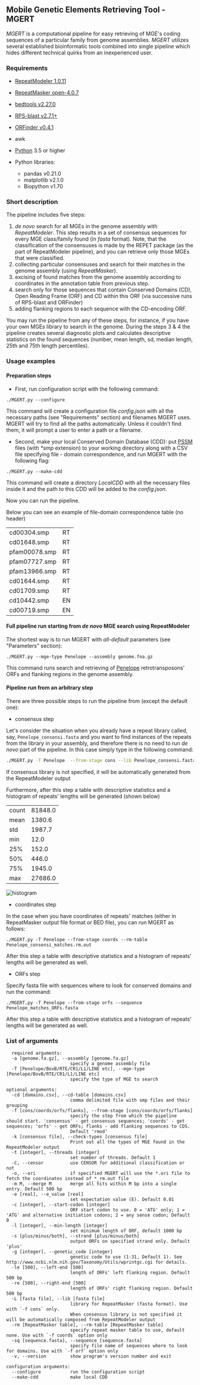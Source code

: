## **Mobile Genetic Elements Retrieving Tool** - **MGERT**

*MGERT* is a computational pipeline for easy retrieving of MGE's coding sequences of a particular family from genome assemblies.
*MGERT* utilizes several established bioinformatic tools combined into single pipeline which hides different technical quirks from an inexperienced user.

### Requirements


- [RepeatModeler 1.0.11 ](http://www.repeatmasker.org/RepeatModeler/)
- [RepeatMasker  open-4.0.7](http://www.repeatmasker.org/RMDownload.html)
- [bedtools v2.27.0](http://bedtools.readthedocs.io/en/latest/)
- [RPS-blast v2.7.1+](https://www.ncbi.nlm.nih.gov/Structure/cdd/cdd_help.shtml#RPSBFtp)
- [ORFinder v0.4.1](ftp://ftp.ncbi.nlm.nih.gov/genomes/TOOLS/ORFfinder/linux-i64/)
- awk

- [Python](https://www.python.org/) 3.5 or higher
- Python libraries:
    - pandas v0.21.0
    - matplotlib v2.1.0
    - Biopython v1.70

### Short description

The pipeline includes five steps:
1. *de novo* search for all MGEs in the genome assembly with *RepeatModeler*. 
This step results in a set of consensus sequences for every MGE class/family found (in *fasta* format).
Note, that the classification of the consensuses is made by the REPET package (as the part of RepeatModeler pipeline), and you can retrieve only those MGEs that were classified.
2. collecting particular consensuses and search for their matches in the genome assembly (using *RepeatMasker*).
3. excising of found matches from the genome assembly according to coordinates in the annotation table from previous step.
4. search only for those sequences that contain Conserved Domains (CD), Open Reading Frame (ORF) and CD within this ORF (via successive runs of RPS-blast and ORFinder)
5. adding flanking regions to each sequence with the CD-encoding ORF.

You may run the pipeline from any of these steps, for instance, if you have your own MGEs library to search in the genome.
During the steps 3 & 4 the pipeline creates several diagnostic plots and calculates descriptive statistics on the found sequences (number, mean length, sd, median length, 25th and 75th length percentiles).

### Usage examples


#### Preparation steps

   - First, run configuration script with the following command:

```
./MGERT.py --configure
```
This command will create a configuration file *config.json* with all the necessary paths (see "Requirements" section) and filenames MGERT uses. MGERT will try to find all the paths automatically. Unless it couldn't find them, it will prompt a user to enter a path or a filename.


   - Second, make your local Conserved Domain Database (CDD): put [PSSM](https://www.ncbi.nlm.nih.gov/Structure/cdd/cdd_help.shtml#CD_PSSM) files (with *\*smp* extension) to your working directory along with a CSV file specifying file - domain correspondence, and run MGERT with the following flag:

```
./MGERT.py --make-cdd
```
This command will create a directory *LocalCDD* with all the necessary files inside it and the path to this CDD will be added to the *config.json*.

Now you can run the pipeline.

Below you can see an example of file-domain correspondence table (no header)

|               |    |
|---------------|----|
|  cd00304.smp  | RT |
|  cd01648.smp  | RT |
| pfam00078.smp | RT |
| pfam07727.smp | RT |
| pfam13966.smp | RT |
|  cd01644.smp  | RT |
|  cd01709.smp  | RT |
|  cd10442.smp  | EN |
|  cd00719.smp  | EN |


#### Full pipeline run starting from *de novo* MGE search using RepeatModeler

The shortest way is to run MGERT with  *all-default* parameters (see "Parameters" section):

```
./MGERT.py --mge-type Penelope --assembly genome.fna.gz
```
This command runs search and retrieving of [Penelope](https://www.pnas.org/content/94/1/196) retrotransposons' ORFs and flanking regions in the genome assembly.

#### Pipeline run from an arbitrary step

There are three possible steps to run the pipeline from (except the default one):

- consensus step

Let's consider the situation when you already have a repeat library called, say, `Penelope_consensi.fasta` and you want to find instances of the repeats from the library in your assembly, and therefore there is no need to run *de novo* part of the pipeline. In this case simply type in the following command:

```bash
./MGERT.py -T Penelope  --from-stage cons --lib Penelope_consensi.fasta
```

If consensus library is not specified, it will be automatically generated from the RepeatModeler output

Furthermore, after this step a table with descriptive statistics and a histogram of repeats' lengths will be generated (shown below)

|       |         |
|-------|---------|
| count | 81848.0 |
| mean  | 1380.6  |
| std   | 1987.7  |
| min   | 12.0    |
| 25%   | 152.0   |
| 50%   | 446.0   |
| 75%   | 1945.0  |
| max   | 27686.0 |


![histogram](hist.png)

- coordinates step

In the case when you have coordinates of repeats' matches (either in RepeatMasker output file format or BED file), you can run MGERT as follows:

```
./MGERT.py -T Penelope --from-stage coords --rm-table Penelope_consensi_matches.rm.out
```

After this step a table with descriptive statistics and a histogram of repeats' lengths will be generated as well.

- ORFs step

Specify fasta file with sequences where to look for conserved domains and run the command:

```
./MGERT.py -T Penelope --from-stage orfs --sequence Penelope_matches_ORFs.fasta
```

After this step a table with descriptive statistics and a histogram of repeats' lengths will be generated as well.

### List of arguments

```
  required arguments:
  -a [genome.fa.gz], --assembly [genome.fa.gz]
                        specify a genome assembly file
  -T [Penelope/BovB/RTE/CR1/L1/LINE etc], --mge-type [Penelope/BovB/RTE/CR1/L1/LINE etc]
                        specify the type of MGE to search

optional arguments:
  -cd [domains.csv], --cd-table [domains.csv]
                        comma delimited file with smp files and their grouping
  -f [cons/coords/orfs/flanks], --from-stage [cons/coords/orfs/flanks]
                        specify the step from which the pipeline should start. 'consensus' - get consensus sequences; 'coords' - get sequences; 'orfs' - get ORFs; flanks - add flanking sequences to CDS.
                        Default 'rmod'
  -k [consensus file], --check-types [consensus file]
                        Print out all the types of MGE found in the RepeatModeler output
  -t [integer], --threads [integer]
                        set number of threads. Default 1
  -C, --censor          use CENSOR for additional classification or not
  -o, --ori             if specified MGERT will use the *.ori file to fetch the coordinates instead of *_rm.out file
  -m M, --merge M       merge all hits within M bp into a single entry. Default 500 bp
  -e [real], --e_value [real]
                        set expectation value (E). Default 0.01
  -c [integer], --start-codon [integer]
                        ORF start codon to use. 0 = 'ATG' only; 1 = 'ATG' and alternative initiation codons; 2 = any sense codon; Default 0
  -l [integer], --min-length [integer]
                        set minimum length of ORF, default 1000 bp
  -s [plus/minus/both], --strand [plus/minus/both]
                        output ORFs on specified strand only. Default 'plus'
  -g [integer], --genetic_code [integer]
                        genetic code to use (1-31, Default 1). See http://www.ncbi.nlm.nih.gov/Taxonomy/Utils/wprintgc.cgi for details.
  -le [500], --left-end [500]
                        length of ORFs' left flanking region. Default 500 bp
  -re [500], --right-end [500]
                        length of ORFs' right flanking region. Default 500 bp
  -L [fasta file], --lib [fasta file]
                        library for RepeatMasker (fasta format). Use with `-f cons` only.
                        When consensus library is not specified it will be automatically composed from RepeatModeler output
  -rm [RepeatMasker table], --rm-table [RepeatMasker table]
                        specify repeat masker table to use, default none. Use with `-f coords` option only
  -sq [sequence.fasta], --sequence [sequence.fasta]
                        specify file name of sequences where to look for domains. Use with `-f orf` option only
  -v, --version         show program's version number and exit

configuration arguments:
  --configure           run the configuration script
  --make-cdd            make local CDD

```